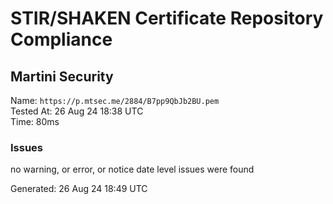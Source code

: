 # STIR/SHAKEN Certificate Repository Compliance

## Martini Security

Name: `https://p.mtsec.me/2884/B7pp9QbJb2BU.pem`\
Tested At: 26 Aug 24 18:38 UTC\
Time: 80ms

### Issues

no warning, or error, or notice date level issues were found

Generated: 26 Aug 24 18:49 UTC